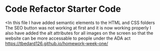# Code Refactor Starter Code
<In this file I have added semantic elements to the HTML and CSS folders
The SEO button was not working at first and it is now working properly
I also have added the alt attributes for all images on the screen so that the website can be more accessable to people under the ADA act
https://tbedard126.github.io/homework-week-one/
